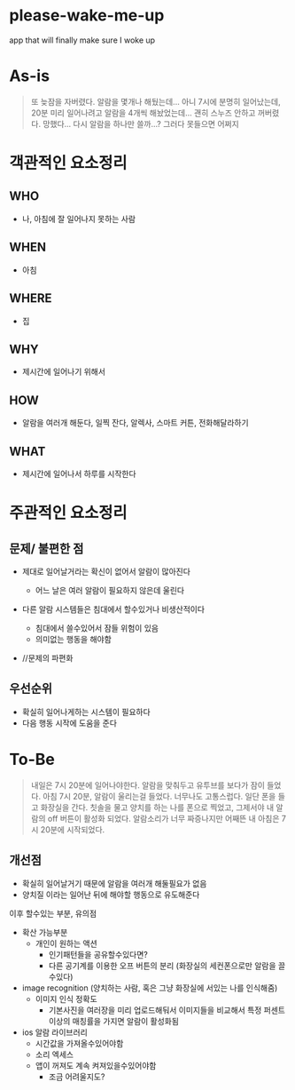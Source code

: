 # please-wake-me-up
app that will finally make sure I woke up
# As-is

> 또 늦잠을 자버렸다. 
알람을 몇개나 해뒀는데...
아니 7시에 분명히 일어났는데, 20분 미리 일어나려고 알람을 4개씩 해놨었는데...
괜히 스누즈 안하고 꺼버렸다.
망했다...
다시 알람을 하나만 쓸까...? 그러다 못들으면 어쩌지
> 

# 객관적인 요소정리

## WHO

- 나, 아침에 잘 일어나지 못하는 사람

## WHEN

- 아침

## WHERE

- 집

## WHY

- 제시간에 일어나기 위해서

## HOW

- 알람을 여러개 해둔다, 일찍 잔다, 알렉사, 스마트 커튼, 전화해달라하기

## WHAT

- 제시간에 일어나서 하루를 시작한다

# 주관적인 요소정리

## 문제/ 불편한 점

- 제대로 일어날거라는 확신이 없어서 알람이 많아진다
    - 어느 날은 여러 알람이 필요하지 않은데 울린다
- 다른 알람 시스템들은 침대에서 할수있거나 비생산적이다
    - 침대에서 쓸수있어서 잠들 위험이 있음
    - 의미없는 행동을 해야함

- //문제의 파편화

## 우선순위

- 확실히 일어나게하는 시스템이 필요하다
- 다음 행동 시작에 도움을 준다

# To-Be

> 내일은 7시 20분에 일어나야한다. 알람을 맞춰두고 유투브를 보다가 잠이 들었다.
아침 7시 20분, 알람이 울리는걸 들었다. 너무나도 고통스럽다. 일단 폰을 들고 화장실을 간다.
칫솔을 물고 양치를 하는 나를 폰으로 찍었고, 그제서야 내 알람의 off 버튼이 활성화 되었다.
알람소리가 너무 짜증나지만 어째뜬 내 아침은 7시 20분에 시작되었다.
> 

## 개선점

- 확실히 일어날거기 때문에 알람을 여러개 해둘필요가 없음
- 양치질 이라는 일어난 뒤에 해야할 행동으로 유도해준다

이후 할수있는 부분, 유의점

- 확산 가능부분
    - 개인이 원하는 액션
        - 인기패턴들을 공유할수있다면?
        - 다른 공기계를 이용한 오프 버튼의 분리 (화장실의 세컨폰으로만 알람을 끌수있다)
- image recognition (양치하는 사람, 혹은 그냥 화장실에 서있는 나를 인식해줌)
    - 이미지 인식 정확도
        - 기본사진을 여러장을 미리 업로드해둬서 이미지들을 비교해서 특정 퍼센트 이상의 매칭률을 가지면 알람이 활성화됨
- ios 알람 라이브러리
    - 시간값을 가져올수있어야함
    - 소리  엑세스
    - 앱이 꺼져도 계속 켜져있을수있어야함
        - 조금 어려울지도?